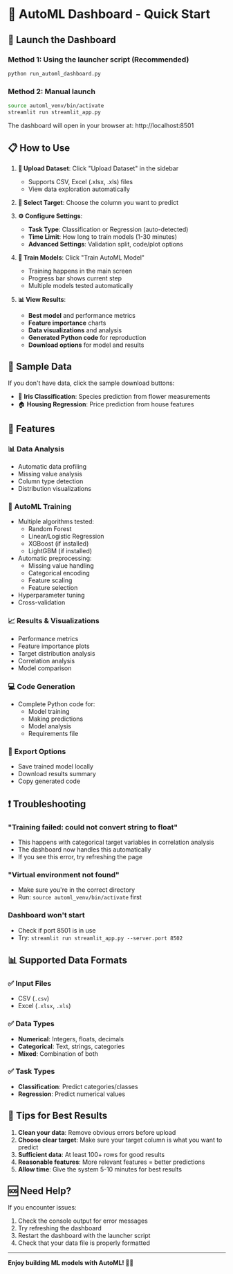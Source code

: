 # 🤖 AutoML Dashboard - Quick Start

## 🚀 Launch the Dashboard

### Method 1: Using the launcher script (Recommended)
```bash
python run_automl_dashboard.py
```

### Method 2: Manual launch
```bash
source automl_venv/bin/activate
streamlit run streamlit_app.py
```

The dashboard will open in your browser at: http://localhost:8501

## 📋 How to Use

1. **📁 Upload Dataset**: Click "Upload Dataset" in the sidebar
   - Supports CSV, Excel (.xlsx, .xls) files
   - View data exploration automatically

2. **🎯 Select Target**: Choose the column you want to predict

3. **⚙️ Configure Settings**:
   - **Task Type**: Classification or Regression (auto-detected)
   - **Time Limit**: How long to train models (1-30 minutes)
   - **Advanced Settings**: Validation split, code/plot options

4. **🚀 Train Models**: Click "Train AutoML Model"
   - Training happens in the main screen
   - Progress bar shows current step
   - Multiple models tested automatically

5. **📊 View Results**:
   - **Best model** and performance metrics
   - **Feature importance** charts
   - **Data visualizations** and analysis
   - **Generated Python code** for reproduction
   - **Download options** for model and results

## 📂 Sample Data

If you don't have data, click the sample download buttons:
- 🌸 **Iris Classification**: Species prediction from flower measurements
- 🏠 **Housing Regression**: Price prediction from house features

## 🔧 Features

### 📊 **Data Analysis**
- Automatic data profiling
- Missing value analysis
- Column type detection
- Distribution visualizations

### 🤖 **AutoML Training**
- Multiple algorithms tested:
  - Random Forest
  - Linear/Logistic Regression
  - XGBoost (if installed)
  - LightGBM (if installed)
- Automatic preprocessing:
  - Missing value handling
  - Categorical encoding
  - Feature scaling
  - Feature selection
- Hyperparameter tuning
- Cross-validation

### 📈 **Results & Visualizations**
- Performance metrics
- Feature importance plots
- Target distribution analysis
- Correlation analysis
- Model comparison

### 💻 **Code Generation**
- Complete Python code for:
  - Model training
  - Making predictions
  - Model analysis
  - Requirements file

### 💾 **Export Options**
- Save trained model locally
- Download results summary
- Copy generated code

## ❗ Troubleshooting

### "Training failed: could not convert string to float"
- This happens with categorical target variables in correlation analysis
- The dashboard now handles this automatically
- If you see this error, try refreshing the page

### "Virtual environment not found"
- Make sure you're in the correct directory
- Run: `source automl_venv/bin/activate` first

### Dashboard won't start
- Check if port 8501 is in use
- Try: `streamlit run streamlit_app.py --server.port 8502`

## 📊 Supported Data Formats

### ✅ **Input Files**
- CSV (`.csv`)
- Excel (`.xlsx`, `.xls`)

### ✅ **Data Types**
- **Numerical**: Integers, floats, decimals
- **Categorical**: Text, strings, categories
- **Mixed**: Combination of both

### ✅ **Task Types**
- **Classification**: Predict categories/classes
- **Regression**: Predict numerical values

## 🎯 Tips for Best Results

1. **Clean your data**: Remove obvious errors before upload
2. **Choose clear target**: Make sure your target column is what you want to predict
3. **Sufficient data**: At least 100+ rows for good results
4. **Reasonable features**: More relevant features = better predictions
5. **Allow time**: Give the system 5-10 minutes for best results

## 🆘 Need Help?

If you encounter issues:
1. Check the console output for error messages
2. Try refreshing the dashboard
3. Restart the dashboard with the launcher script
4. Check that your data file is properly formatted

---

**Enjoy building ML models with AutoML! 🤖✨**